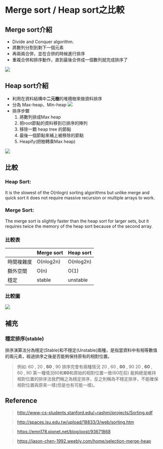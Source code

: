 # Merge sort / Heap sort之比較
## Merge sort介紹
* Divide and Conquer algorithm.
* 將數列分割到剩下一個元素
* 再兩兩合併，並在合併的時候進行排序
* 重複合併和排序動作，直到最後合併成一個數列就完成排序了

![](https://qph.fs.quoracdn.net/main-qimg-567496127084e388f88b84cfe00fa3db)

## Heap sort介紹
* 利用在資料結構中**二元樹**的堆積樹來做資料排序
* 分為 Max-heap、Min-heap
![](https://i.imgur.com/cw2h4Le.gif)
* 排序步驟
    1. 將數列排成Max heap
    2. 把root節點的資料移到已排序的陣列
    3. 移除一顆 heap tree 的節點
    4. 最後一個節點來補上被移除的節點
    5. Heapify(把樹轉乘Max heap)

![](https://i.imgur.com/Q4R7EzU.gif)





## 比較
### **Heap Sort:**
It is the slowest of the O(nlogn) sorting algorithms but unlike merge and quick sort it does not require massive recursion or multiple arrays to work.
### **Merge Sort:**
The merge sort is slightly faster than the heap sort for larger sets, but it requires twice the memory of the heap sort because of the second array.



### 比較表
|          | Merge sort | Heap sort |
| -------- |   -------- | -------- |
| 時間複雜度 | O(nlog2n)     | O(nlog2n)     |
| 額外空間 | O(n)     | O(1)     |
| 穩定    | stable    | unstable     |

### 比較圖
![](https://i.imgur.com/IAv2qe9.png)



## 補充
### 穩定排序(stable)

排序演算法分為穩定(Stable)和不穩定(Unstable)兩種，是指當資料中有相等數值的兩元素，經過排序之後是否能夠保持原有的相對位置。
>例如:
60 , 20 , **60** , 90
排序完會有兩種情況
20 , 60 , **60** , 90
20 , **60** , 60 , 90
第一種情況60和**60**和原始的相對位置一致(60在前)
能夠總是維持相對位置的排序法我們稱之為穩定排序，反之則稱為不穩定排序，不能確保相對位置與原來一樣(但是也有可能一樣)。


## Reference
> http://www-cs-students.stanford.edu/~rashmi/projects/Sorting.pdf

> http://spaces.isu.edu.tw/upload/18833/3/web/sorting.htm

> https://emn178.pixnet.net/blog/post/93671868

> https://jason-chen-1992.weebly.com/home/selection-merge-heap
